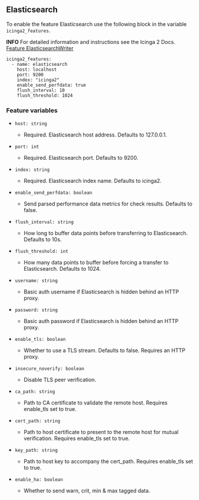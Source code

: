 ## Elasticsearch

To enable the feature Elasticsearch use the following block in the variable `icinga2_features`.

**INFO** For detailed information and instructions see the Icinga 2 Docs. [Feature ElasticsearchWriter](https://icinga.com/docs/icinga-2/latest/doc/09-object-types/#elasticsearchwriter)

```
icinga2_features:
  - name: elasticsearch
    host: localhost
    port: 9200
    index: "icinga2"
    enable_send_perfdata: true
    flush_interval: 10
    flush_threshold: 1024
```

### Feature variables

* `host: string`
  * Required. Elasticsearch host address. Defaults to 127.0.0.1.

* `port: int`
  * Required. Elasticsearch port. Defaults to 9200.

* `index: string`
  * Required. Elasticsearch index name. Defaults to icinga2.

* `enable_send_perfdata: boolean`
  *  Send parsed performance data metrics for check results. Defaults to false.

* `flush_interval: string`
  *  How long to buffer data points before transferring to Elasticsearch. Defaults to 10s.

* `flush_threshold: int`
  * How many data points to buffer before forcing a transfer to Elasticsearch. Defaults to 1024.

* `username: string`
  * Basic auth username if Elasticsearch is hidden behind an HTTP proxy.

* `password: string`
  * Basic auth password if Elasticsearch is hidden behind an HTTP proxy.

* `enable_tls: boolean`
  * Whether to use a TLS stream. Defaults to false. Requires an HTTP proxy.

* `insecure_noverify: boolean`
  * Disable TLS peer verification. 

* `ca_path: string`
  * Path to CA certificate to validate the remote host. Requires enable_tls set to true.

* `cert_path: string`
  * Path to host certificate to present to the remote host for mutual verification. Requires enable_tls set to true.

* `key_path: string`
  *  Path to host key to accompany the cert_path. Requires enable_tls set to true.

* `enable_ha: boolean`
  * Whether to send warn, crit, min & max tagged data.

